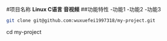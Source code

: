 #项目名称
**Linux C语言 音视频**
##功能特性
-功能1
-功能2
-功能3
```bash
git clone git@github.com:wuxuefei1997318/my-project.git
```
cd my-project

